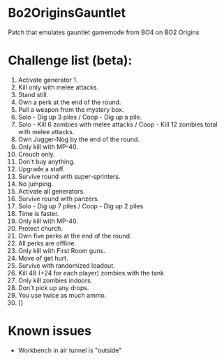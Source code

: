 # Bo2OriginsGauntlet
Patch that emulates gauntlet gamemode from BO4 on BO2 Origins

# Challenge list (beta):
1. Activate generator 1.
2. Kill only with melee attacks.
3. Stand still.
4. Own a perk at the end of the round.
5. Pull a weapon from the mystery box.
6. Solo - Dig up 3 piles / Coop - Dig up a pile.
7. Solo - Kill 6 zombies with melee attacks / Coop - Kill 12 zombies total with melee attacks.
8. Own Jugger-Nog by the end of the round.
9. Only kill with MP-40.
10. Crouch only.
11. Don't buy anything.
12. Upgrade a staff.
13. Survive round with super-sprinters.
14. No jumping.
15. Activate all generators.
16. Survive round with panzers.
17. Solo - Dig up 7 piles / Coop - Dig up 2 piles.
18. Time is faster.
19. Only kill with MP-40.
20. Protect church.
21. Own five perks at the end of the round.
22. All perks are offline.
23. Only kill with First Room guns.
24. Move of get hurt.
25. Survive with randomized loadout.
26. Kill 48 (+24 for each player) zombies with the tank
27. Only kill zombies indoors.
28. Don't pick up any drops.
29. You use twice as much ammo.
30. []

# Known issues
- Workbench in air tunnel is "outside"

